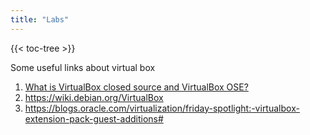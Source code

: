 ```yaml
---
title: "Labs"
---
```

{{< toc-tree >}}



Some useful links about virtual box

1. [What is VirtualBox closed source and VirtualBox OSE?](https://www.virtualbox.org/wiki/Editions)
2. https://wiki.debian.org/VirtualBox
3. https://blogs.oracle.com/virtualization/friday-spotlight:-virtualbox-extension-pack-guest-additions#



